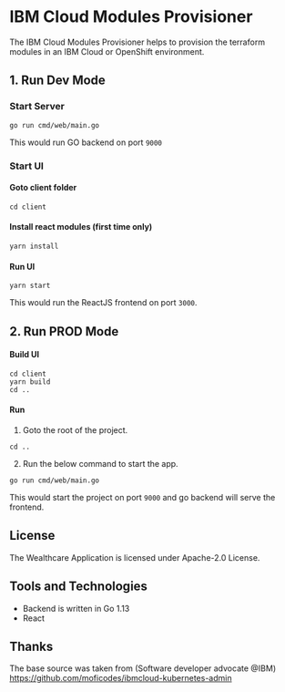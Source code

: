 # IBM Cloud Modules Provisioner

The IBM Cloud Modules Provisioner helps to provision the terraform modules in an IBM Cloud or OpenShift environment.

## 1. Run Dev Mode

### Start Server

```
go run cmd/web/main.go
```

This would run GO backend on port `9000`

### Start UI

#### Goto client folder

```
cd client
```

#### Install react modules (first time only)

```
yarn install
```

#### Run UI

```
yarn start
```

This would run the ReactJS frontend on port `3000`.

## 2. Run PROD Mode

#### Build UI

```
cd client
yarn build
cd ..
```

#### Run

1. Goto the root of the project.

```
cd ..
```

2. Run the below command to start the app.

```
go run cmd/web/main.go
```

This would start the project on port `9000` and go backend will serve the frontend.

## License

The Wealthcare Application is licensed under Apache-2.0 License.

## Tools and Technologies

- Backend is written in Go 1.13
- React


## Thanks

The base source was taken from (Software developer advocate @IBM) https://github.com/moficodes/ibmcloud-kubernetes-admin